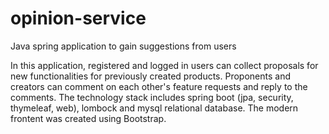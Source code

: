 # opinion-service
Java spring application to gain suggestions from users

In this application, registered and logged in users can collect proposals for new functionalities for previously created products. 
Proponents and creators can comment on each other's feature requests and reply to the comments.
The technology stack includes spring boot (jpa, security, thymeleaf, web), lombock and mysql relational database. The modern frontent was created using Bootstrap.
